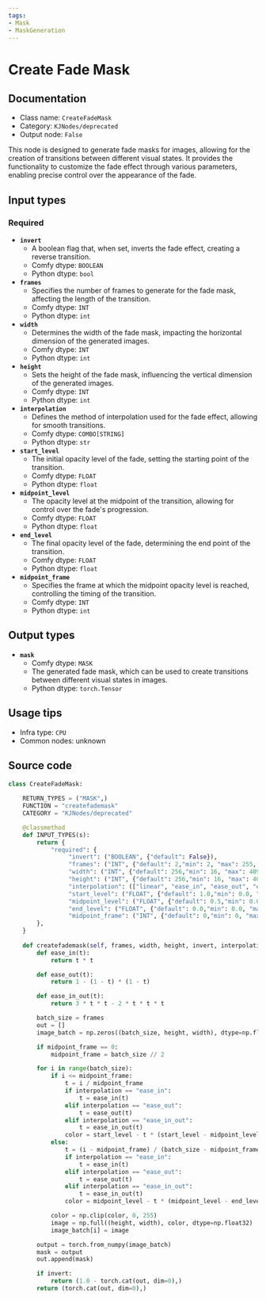 ```yaml
---
tags:
- Mask
- MaskGeneration
---
```


# Create Fade Mask
## Documentation
- Class name: `CreateFadeMask`
- Category: `KJNodes/deprecated`
- Output node: `False`

This node is designed to generate fade masks for images, allowing for the creation of transitions between different visual states. It provides the functionality to customize the fade effect through various parameters, enabling precise control over the appearance of the fade.
## Input types
### Required
- **`invert`**
    - A boolean flag that, when set, inverts the fade effect, creating a reverse transition.
    - Comfy dtype: `BOOLEAN`
    - Python dtype: `bool`
- **`frames`**
    - Specifies the number of frames to generate for the fade mask, affecting the length of the transition.
    - Comfy dtype: `INT`
    - Python dtype: `int`
- **`width`**
    - Determines the width of the fade mask, impacting the horizontal dimension of the generated images.
    - Comfy dtype: `INT`
    - Python dtype: `int`
- **`height`**
    - Sets the height of the fade mask, influencing the vertical dimension of the generated images.
    - Comfy dtype: `INT`
    - Python dtype: `int`
- **`interpolation`**
    - Defines the method of interpolation used for the fade effect, allowing for smooth transitions.
    - Comfy dtype: `COMBO[STRING]`
    - Python dtype: `str`
- **`start_level`**
    - The initial opacity level of the fade, setting the starting point of the transition.
    - Comfy dtype: `FLOAT`
    - Python dtype: `float`
- **`midpoint_level`**
    - The opacity level at the midpoint of the transition, allowing for control over the fade's progression.
    - Comfy dtype: `FLOAT`
    - Python dtype: `float`
- **`end_level`**
    - The final opacity level of the fade, determining the end point of the transition.
    - Comfy dtype: `FLOAT`
    - Python dtype: `float`
- **`midpoint_frame`**
    - Specifies the frame at which the midpoint opacity level is reached, controlling the timing of the transition.
    - Comfy dtype: `INT`
    - Python dtype: `int`
## Output types
- **`mask`**
    - Comfy dtype: `MASK`
    - The generated fade mask, which can be used to create transitions between different visual states in images.
    - Python dtype: `torch.Tensor`
## Usage tips
- Infra type: `CPU`
- Common nodes: unknown


## Source code
```python
class CreateFadeMask:
    
    RETURN_TYPES = ("MASK",)
    FUNCTION = "createfademask"
    CATEGORY = "KJNodes/deprecated"

    @classmethod
    def INPUT_TYPES(s):
        return {
            "required": {
                 "invert": ("BOOLEAN", {"default": False}),
                 "frames": ("INT", {"default": 2,"min": 2, "max": 255, "step": 1}),
                 "width": ("INT", {"default": 256,"min": 16, "max": 4096, "step": 1}),
                 "height": ("INT", {"default": 256,"min": 16, "max": 4096, "step": 1}),
                 "interpolation": (["linear", "ease_in", "ease_out", "ease_in_out"],),
                 "start_level": ("FLOAT", {"default": 1.0,"min": 0.0, "max": 1.0, "step": 0.01}),
                 "midpoint_level": ("FLOAT", {"default": 0.5,"min": 0.0, "max": 1.0, "step": 0.01}),
                 "end_level": ("FLOAT", {"default": 0.0,"min": 0.0, "max": 1.0, "step": 0.01}),
                 "midpoint_frame": ("INT", {"default": 0,"min": 0, "max": 4096, "step": 1}),
        },
    } 
    
    def createfademask(self, frames, width, height, invert, interpolation, start_level, midpoint_level, end_level, midpoint_frame):
        def ease_in(t):
            return t * t

        def ease_out(t):
            return 1 - (1 - t) * (1 - t)

        def ease_in_out(t):
            return 3 * t * t - 2 * t * t * t

        batch_size = frames
        out = []
        image_batch = np.zeros((batch_size, height, width), dtype=np.float32)

        if midpoint_frame == 0:
            midpoint_frame = batch_size // 2

        for i in range(batch_size):
            if i <= midpoint_frame:
                t = i / midpoint_frame
                if interpolation == "ease_in":
                    t = ease_in(t)
                elif interpolation == "ease_out":
                    t = ease_out(t)
                elif interpolation == "ease_in_out":
                    t = ease_in_out(t)
                color = start_level - t * (start_level - midpoint_level)
            else:
                t = (i - midpoint_frame) / (batch_size - midpoint_frame)
                if interpolation == "ease_in":
                    t = ease_in(t)
                elif interpolation == "ease_out":
                    t = ease_out(t)
                elif interpolation == "ease_in_out":
                    t = ease_in_out(t)
                color = midpoint_level - t * (midpoint_level - end_level)

            color = np.clip(color, 0, 255)
            image = np.full((height, width), color, dtype=np.float32)
            image_batch[i] = image

        output = torch.from_numpy(image_batch)
        mask = output
        out.append(mask)

        if invert:
            return (1.0 - torch.cat(out, dim=0),)
        return (torch.cat(out, dim=0),)

```
